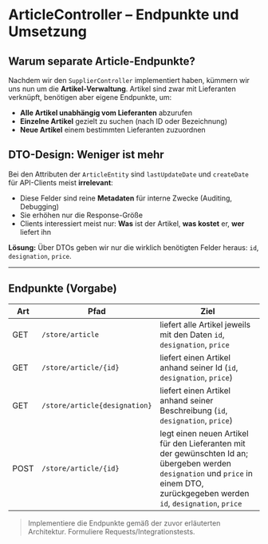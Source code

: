 
# ArticleController – Endpunkte und Umsetzung

## Warum separate Article-Endpunkte?

Nachdem wir den `SupplierController` implementiert haben, kümmern wir uns nun um die **Artikel-Verwaltung**. Artikel sind zwar mit Lieferanten verknüpft, benötigen aber eigene Endpunkte, um:

- **Alle Artikel unabhängig vom Lieferanten** abzurufen
- **Einzelne Artikel** gezielt zu suchen (nach ID oder Bezeichnung)
- **Neue Artikel** einem bestimmten Lieferanten zuzuordnen

## DTO-Design: Weniger ist mehr

Bei den Attributen der `ArticleEntity` sind `lastUpdateDate` und `createDate` für API-Clients meist **irrelevant**:

- Diese Felder sind reine **Metadaten** für interne Zwecke (Auditing, Debugging)
- Sie erhöhen nur die Response-Größe
- Clients interessiert meist nur: **Was** ist der Artikel, **was kostet** er, **wer** liefert ihn

**Lösung:** Über DTOs geben wir nur die wirklich benötigten Felder heraus: `id`, `designation`, `price`.

---

## Endpunkte (Vorgabe)

| Art | Pfad | Ziel |
|---|---|---|
| GET | `/store/article` | liefert alle Artikel jeweils mit den Daten `id`, `designation`, `price` |
| GET | `/store/article/{id}` | liefert einen Artikel anhand seiner Id (`id`, `designation`, `price`) |
| GET | `/store/article{designation}` | liefert einen Artikel anhand seiner Beschreibung (`id`, `designation`, `price`) |
| POST | `/store/article/{id}` | legt einen neuen Artikel für den Lieferanten mit der gewünschten Id an; übergeben werden `designation` und `price` in einem DTO, zurückgegeben werden `id`, `designation`, `price` |

> Implementiere die Endpunkte gemäß der zuvor erläuterten Architektur. Formuliere Requests/Integrationstests.
